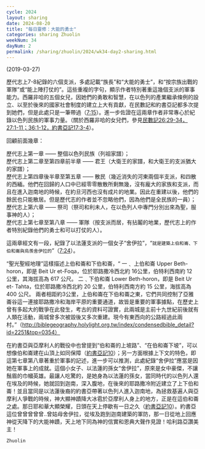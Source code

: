 ```yaml
---
cycle: 2024
layout: sharing
date: 2024-08-20
title: "每日靈修：大能的勇士"
categories: sharing Zhuolin
weekNum: 34
dayNum: 2
permalink: /sharing/zhuolin/2024/wk34-day2-sharing.html
---
```

(2019-03-27)

歷代志上7-8紀錄的六個支派，多處記載“族長”和“大能的勇士”，和“按宗族出戰的軍隊”或“能上陣打仗的”。這些重複的字句，顯示作者特別著重這幾個支派的軍事能力。西羅非哈的五個女兒，因她們的勇敢和智慧，在以色列的產業繼承條例的設立、以至於後來的國家社會制度的建立上大有貢獻，在民數記和約書亞記都多次提到她們，但是此處只是一筆帶過（[7:15](https://www.biblegateway.com/passage/?search=歷代志上7.15&version=CUVMPT)）。進一步佐證在這兩章作者非常專心於紀錄以色列民族的軍事力量。（關於西羅非哈的女兒們，參見[民數記26:29-34，27:1-11；36:1-12，約書亞記17:3-4](https://www.biblegateway.com/passage/?search=民數記26.29-34,27.1-11,36.1-12,約書亞記17.3-4&version=CUVMPT)）。

回顧前面幾章：

歷代志上第一章 —— 整個以色列民族（列祖家譜）；  
歷代志上第二章至第四章前半章 —— 君王（大衛王的家譜，和大衛王的支派猶大的家譜）；  
歷代志上第四章後半章至第五章 —— 散民（幾近消失的河東兩個半支派，和四散的西緬。他們在回歸的人口中已經零零散散所剩無幾，沒有龐大的家族和支派，而且在進入迦南地的時候，在約旦河西也沒有成片的地業。因此在重建以後，他們的餘民也只能散居。但是歷代志的作者並不忽略他們，因為他們是全民族的一員）；  
歷代志上第六章 —— 祭司（祭司和利未人，在以色列人中專門分別出來為聖，服事神的人）；  
歷代志上第七章至第八章 —— 軍隊（按支派而居，有拈鬮的地業，歷代志上的作者特別紀錄他們的勇士和可以打仗的人）。

這兩章經文有一段，紀錄了以法蓮支派的一個女子“舍伊拉”，“`就是建築上伯和崙、下伯和崙與烏羨舍伊拉的`”（[7:24](https://www.biblegateway.com/passage/?search=歷代志上7.24&version=CUVMPT)）。

“聖光聖經地理”這樣描述上伯和崙和下伯和崙，“ 一﹑ 上伯和崙 Upper Beth-horon，即是 Beit Ur et-Foqa，位於耶路撒冷西北約 16公里，伯特利西南約 12 公里，其海拔高為 617 公尺。 二﹑下伯和崙 Lower Beth-horon，即是 Beit Ur et- Tahta，位於耶路撒冷西北約 20 公里，伯特利西南方約 15 公里，海拔高為 400 公尺。 兩者相距約3公里，上伯和崙在下伯和崙之東，它們共同控制了亞雅崙谷這一連接耶路撒冷和海岸平原的重要通道，故皆是重要的軍事據點，在歷史上曾有多起大的戰爭在此發生，考古的資料可證實，此兩城是主前十九世紀前後就有人類在活動，兩城曾多次被毀後又多次重建。現今有東西向的公路經過此兩村。”（http://biblegeography.holylight.org.tw/index/condensedbible_detail?id=2251&top=0354）

在約書亞與亞摩利人的戰役中也曾提到“伯和崙的上坡路”、“在伯和崙下坡”，可以想像伯和崙建在山頂上如同保障（[約書亞記10](https://www.biblegateway.com/passage/?search=約書亞記10&version=CUVMPT)）；另一方面根據上下文的特色，即這第七章第八章著重於軍事的記述，進一步可以推測，此處紀錄“舍伊拉”應當是因她在軍事上的成就。這個小女子、以法蓮的孫女“舍伊拉”，原來是女中豪傑，不讓鬚眉的巾幗英雄。最讓人吃驚的，是她身為以法蓮的孫女，當同時代的以色列人還在埃及的時候，她就回到迦南，深入腹地，在後來的耶路撒冷附近建立了上下伯和崙！並且當同是以法蓮後裔的約書亞帶著以色列人進入迦南地，為拯救基遍人與亞摩利人爭戰的時候，神大顯神蹟降大冰雹於亞摩利人身上的地方，正是在這伯和崙之處。那日耶和華大顯榮耀，日頭在天上停歇有一日之久（[約書亞記10](https://www.biblegateway.com/passage/?search=約書亞記10&version=CUVMPT)）。約書亞這位曾曾曾曾曾..曾姑母舍伊拉，從埃及跑到迦南建築的軍防，那一日從地上回應神從天降下的大能神蹟，天上地下同為神的信實和恩典大聲作見證！哈利路亞讚美主！

`Zhuolin`
